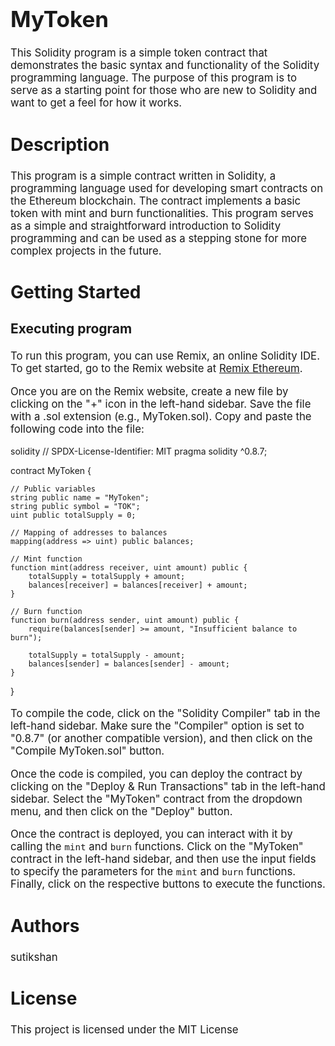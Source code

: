# <h1 style="font-size: 2.5em;">MyToken</h1>

<p style="font-size: 1.2em;">This Solidity program is a simple token contract that demonstrates the basic syntax and functionality of the Solidity programming language. The purpose of this program is to serve as a starting point for those who are new to Solidity and want to get a feel for how it works.</p>

## <h2 style="font-size: 2em;">Description</h2>

<p style="font-size: 1.2em;">This program is a simple contract written in Solidity, a programming language used for developing smart contracts on the Ethereum blockchain. The contract implements a basic token with mint and burn functionalities. This program serves as a simple and straightforward introduction to Solidity programming and can be used as a stepping stone for more complex projects in the future.</p>

## <h2 style="font-size: 2em;">Getting Started</h2>

### <h3 style="font-size: 1.5em;">Executing program</h3>

<p style="font-size: 1.2em;">To run this program, you can use Remix, an online Solidity IDE. To get started, go to the Remix website at <a href="https://remix.ethereum.org/">Remix Ethereum</a>.</p>

<p style="font-size: 1.2em;">Once you are on the Remix website, create a new file by clicking on the "+" icon in the left-hand sidebar. Save the file with a .sol extension (e.g., MyToken.sol). Copy and paste the following code into the file:</p>

solidity
// SPDX-License-Identifier: MIT
pragma solidity ^0.8.7;

contract MyToken {

    // Public variables
    string public name = "MyToken";
    string public symbol = "TOK";
    uint public totalSupply = 0;

    // Mapping of addresses to balances
    mapping(address => uint) public balances;

    // Mint function
    function mint(address receiver, uint amount) public {
        totalSupply = totalSupply + amount;
        balances[receiver] = balances[receiver] + amount;
    }

    // Burn function
    function burn(address sender, uint amount) public {
        require(balances[sender] >= amount, "Insufficient balance to burn");
        
        totalSupply = totalSupply - amount;
        balances[sender] = balances[sender] - amount;
    }
}

<p style="font-size: 1.2em;">To compile the code, click on the "Solidity Compiler" tab in the left-hand sidebar. Make sure the "Compiler" option is set to "0.8.7" (or another compatible version), and then click on the "Compile MyToken.sol" button.</p>
<p style="font-size: 1.2em;">Once the code is compiled, you can deploy the contract by clicking on the "Deploy & Run Transactions" tab in the left-hand sidebar. Select the "MyToken" contract from the dropdown menu, and then click on the "Deploy" button.</p>
<p style="font-size: 1.2em;">Once the contract is deployed, you can interact with it by calling the <code>mint</code> and <code>burn</code> functions. Click on the "MyToken" contract in the left-hand sidebar, and then use the input fields to specify the parameters for the <code>mint</code> and <code>burn</code> functions. Finally, click on the respective buttons to execute the functions.</p>
<h2 style="font-size: 2em;">Authors</h2>
<p style="font-size: 1.2em;">sutikshan </p>
<h2 style="font-size: 2em;">License</h2>
<p style="font-size: 1.2em;">This project is licensed under the MIT License</p>
